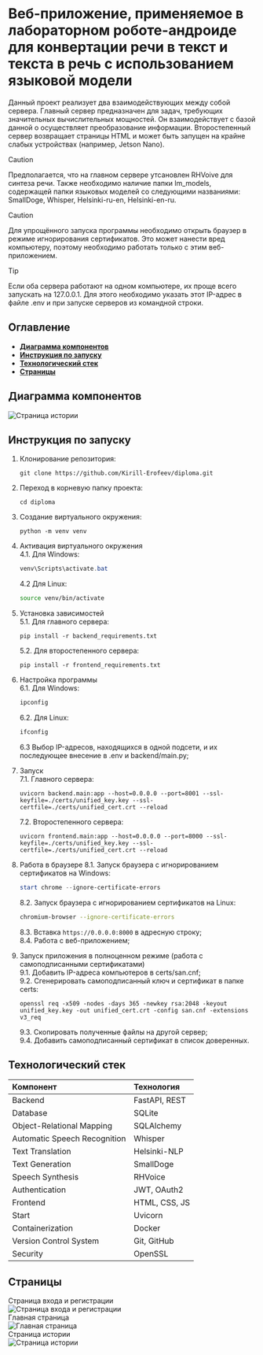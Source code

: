 # Веб-приложение, применяемое в лабораторном роботе-андроиде для конвертации речи в текст и текста в речь с использованием языковой модели

Данный проект реализует два взаимодействующих между собой сервера. Главный сервер предназначен для задач, требующих значительных вычислительных мощностей. Он взаимодействует с базой данной о осуществляет преобразование информации. Второстепенный сервер возвращает страницы HTML и может быть запущен на крайне слабых устройствах (например, Jetson Nano).

> [!CAUTION]
> Предполагается, что на главном сервере утсановлен RHVoive для синтеза речи. Также необходимо наличие папки lm_models, содержащей папки языковых моделей со следующими названиями: SmallDoge, Whisper, Helsinki-ru-en, Helsinki-en-ru.

> [!CAUTION]
> Для упрощённого запуска программы необходимо открыть браузер в режиме игнорирования сертификатов. Это может нанести вред компьютеру, поэтому необходимо работать только с этим веб-приложением.

> [!TIP]
> Если оба сервера работают на одном компьютере, их проще всего запускать на 127.0.0.1. Для этого необходимо указать этот IP-адрес в файле .env и при запуске серверов из командной строки.

## Оглавление
- **[Диаграмма компонентов](#диаграмма-компонентов)**
- **[Инструкция по запуску](#инструкция-по-запуску)**
- **[Технологический стек](#технологический-стек)**
- **[Страницы](#страницы)**

## Диаграмма компонентов

![Страница истории](assets/images/component-diagram.png)

## Инструкция по запуску

1. Клонирование репозитория:

    ```
    git clone https://github.com/Kirill-Erofeev/diploma.git
    ```

2. Переход в корневую папку проекта:

    ```
    cd diploma
    ```

3. Создание виртуального окружения:

    ```
    python -m venv venv
    ```

4. Активация виртуального окружения  
    4.1. Для Windows:

    ```powershell
    venv\Scripts\activate.bat
    ```

    4.2 Для Linux:

    ```bash
    source venv/bin/activate
    ```

5. Установка зависимостей  
    5.1. Для главного сервера:

    ```
    pip install -r backend_requirements.txt
    ```

    5.2. Для второстепенного сервера:

    ```
    pip install -r frontend_requirements.txt
    ```

6. Настройка программы  
    6.1. Для Windows:
    ```powershell
    ipconfig
    ```

    6.2. Для Linux:

    ```bash
    ifconfig
    ```

    6.3 Выбор IP-адресов, находящихся в одной подсети, и их последующее внесение в .env и backend/main.py;

7. Запуск  
    7.1. Главного сервера:

    ```
    uvicorn backend.main:app --host=0.0.0.0 --port=8001 --ssl-keyfile=./certs/unified_key.key --ssl-certfile=./certs/unified_cert.crt --reload
    ```

    7.2. Второстепенного сервера:

    ```
    uvicorn frontend.main:app --host=0.0.0.0 --port=8000 --ssl-keyfile=./certs/unified_key.key --ssl-certfile=./certs/unified_cert.crt --reload
    ```

8. Работа в браузере
    8.1. Запуск браузера с игнорированием сертификатов на Windows:

    ```powershell
    start chrome --ignore-certificate-errors
    ```

    8.2. Запуск браузера с игнорированием сертификатов на Linux:

    ```bash
    chromium-browser --ignore-certificate-errors
    ```

    8.3. Вставка `https://0.0.0.0:8000` в адресную строку;  
    8.4. Работа с веб-приложением;

9. Запуск приложения в полноценном режиме (работа с самоподписанными сертификатами)  
    9.1. Добавить IP-адреса компьютеров в certs/san.cnf;  
    9.2. Сгенерировать самоподписанный ключ и сертификат в папке certs:

    ```
    openssl req -x509 -nodes -days 365 -newkey rsa:2048 -keyout unified_key.key -out unified_cert.crt -config san.cnf -extensions v3_req
    ```

    9.3. Скопировать полученные файлы на другой сервер;  
    9.4. Добавить самоподписанный сертификат в список доверенных.

## Технологический стек

| Компонент                    | Технология    |
| :-                           | :-            |
| Backend                      | FastAPI, REST |
| Database                     | SQLite        |
| Object-Relational Mapping    | SQLAlchemy    |
| Automatic Speech Recognition | Whisper       |
| Text Translation             | Helsinki-NLP  |
| Text Generation              | SmallDoge     |
| Speech Synthesis             | RHVoice       |
| Authentication               | JWT, OAuth2   |
| Frontend                     | HTML, CSS, JS |
| Start                        | Uvicorn       |
| Containerization             | Docker        |
| Version Control System       | Git, GitHub   |
| Security                     | OpenSSL       |

## Страницы

Страница входа и регистрации  
![Страница входа и регистрации](assets/images/auth.png)  
Главная страница  
![Главная страница](assets/images/index.png)  
Страница истории  
![Страница истории](assets/images/history.png)  
